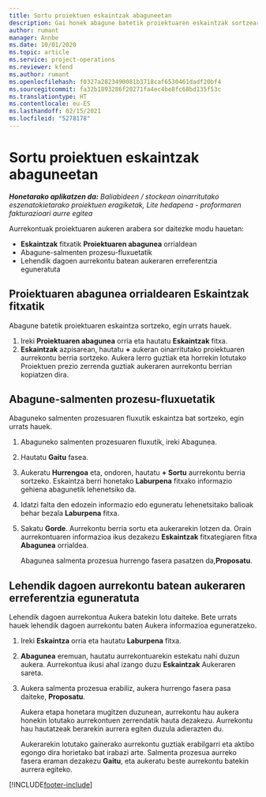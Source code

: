 ```yaml
---
title: Sortu proiektuen eskaintzak abaguneetan
description: Gai honek abagune batetik proiektuaren eskaintzak sortzeari buruzko informazioa ematen du.
author: rumant
manager: Annbe
ms.date: 10/01/2020
ms.topic: article
ms.service: project-operations
ms.reviewer: kfend
ms.author: rumant
ms.openlocfilehash: f0327a2823490081b3718caf6530461dadf20bf4
ms.sourcegitcommit: fa32b1893286f20271fa4ec4be8fc68bd135f53c
ms.translationtype: HT
ms.contentlocale: eu-ES
ms.lasthandoff: 02/15/2021
ms.locfileid: "5278178"
---
```

# <a name="create-project-quotes-from-opportunities"></a>Sortu proiektuen eskaintzak abaguneetan

_**Honetarako aplikatzen da:** Baliabideen / stockean oinarritutako eszenatokietarako proiektuen eragiketak, Lite hedapena - proformaren fakturazioari aurre egitea_

Aurrekontuak proiektuaren aukeren arabera sor daitezke modu hauetan:

- **Eskaintzak** fitxatik **Proiektuaren abagunea** orrialdean
- Abagune-salmenten prozesu-fluxuetatik
- Lehendik dagoen aurrekontu batean aukeraren erreferentzia eguneratuta

## <a name="from-the-quotes-tab-of-the-project-opportunity-page"></a>Proiektuaren abagunea orrialdearen Eskaintzak fitxatik

Abagune batetik proiektuaren eskaintza sortzeko, egin urrats hauek.

1. Ireki **Proiektuaren abagunea** orria eta hautatu **Eskaintzak** fitxa. 
2. **Eskaintzak** azpisarean, hautatu **+** aukeran oinarritutako proiektuaren aurrekontu berria sortzeko. Aukera lerro guztiak eta horrekin lotutako Proiektuen prezio zerrenda guztiak aukeraren aurrekontu berrian kopiatzen dira.

## <a name="from-the-opportunity-sales-process-flow"></a>Abagune-salmenten prozesu-fluxuetatik

Abaguneko salmenten prozesuaren fluxutik eskaintza bat sortzeko, egin urrats hauek.

1. Abaguneko salmenten prozesuaren fluxutik, ireki Abagunea.
2. Hautatu **Gaitu** fasea. 
3. Aukeratu **Hurrengoa** eta, ondoren, hautatu **+ Sortu** aurrekontu berria sortzeko. Eskaintza berri honetako **Laburpena** fitxako informazio gehiena abagunetik lehenetsiko da. 
4. Idatzi falta den edozein informazio edo eguneratu lehenetsitako balioak behar bezala **Laburpena** fitxa.
5. Sakatu **Gorde**. Aurrekontu berria sortu eta aukerarekin lotzen da. Orain aurrekontuaren informazioa ikus dezakezu **Eskaintzak** fitxategiaren fitxa **Abagunea** orrialdea. 

   Abagunea salmenta prozesua hurrengo fasera pasatzen da,**Proposatu**.


## <a name="by-updating-the-opportunity-reference-on-an-existing-quote"></a>Lehendik dagoen aurrekontu batean aukeraren erreferentzia eguneratuta

Lehendik dagoen aurrekontua Aukera batekin lotu daiteke. Bete urrats hauek lehendik dagoen aurrekontu baten Aukera informazioa eguneratzeko.

1. Ireki **Eskaintza** orria eta hautatu **Laburpena** fitxa.
2. **Abagunea** eremuan, hautatu aurrekontuarekin estekatu nahi duzun aukera. Aurrekontua ikusi ahal izango duzu **Eskaintzak** Aukeraren sareta. 
3. Aukera salmenta prozesua erabiliz, aukera hurrengo fasera pasa daiteke, **Proposatu**. 

   Aukera etapa honetara mugitzen duzunean, aurrekontu hau aukera honekin lotutako aurrekontuen zerrendatik hauta dezakezu. Aurrekontu hau hautatzeak berarekin aurrera egiten duzula adierazten du.

   Aukerarekin lotutako gainerako aurrekontu guztiak erabilgarri eta aktibo egongo dira horietako bat irabazi arte. Salmenta prozesua aurreko fasera eraman dezakezu **Gaitu**, eta aukeratu beste aurrekontu batekin aurrera egiteko.


[!INCLUDE[footer-include](../includes/footer-banner.md)]